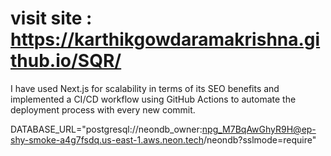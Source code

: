 # visit site : https://karthikgowdaramakrishna.github.io/SQR/

 I have used Next.js for scalability in terms of its SEO benefits and implemented a CI/CD workflow using GitHub Actions to automate the deployment process with every new commit.




































DATABASE_URL="postgresql://neondb_owner:npg_M7BqAwGhyR9H@ep-shy-smoke-a4g7fsdq.us-east-1.aws.neon.tech/neondb?sslmode=require"